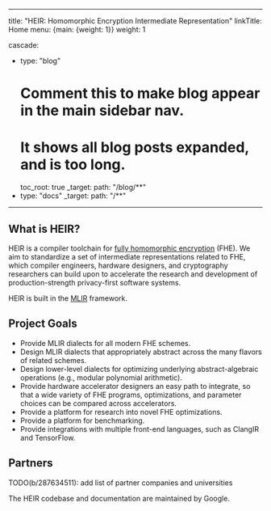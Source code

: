 <!-- mdformat off(yaml frontmatter) -->
---
title: "HEIR: Homomorphic Encryption Intermediate Representation"
linkTitle: Home
menu: {main: {weight: 1}}
weight: 1

cascade:
  - type: "blog"
    # Comment this to make blog appear in the main sidebar nav.
    # It shows all blog posts expanded, and is too long.
    toc_root: true
    _target:
      path: "/blog/**"
  - type: "docs"
    _target:
      path: "/**"
---
<!-- mdformat on -->

## What is HEIR?

HEIR is a compiler toolchain for
[fully homomorphic encryption](https://en.wikipedia.org/wiki/Homomorphic_encryption)
(FHE). We aim to standardize a set of intermediate representations related to
FHE, which compiler engineers, hardware designers, and cryptography researchers
can build upon to accelerate the research and development of production-strength
privacy-first software systems.

HEIR is built in the [MLIR](https://mlir.llvm.org/) framework.

## Project Goals

-   Provide MLIR dialects for all modern FHE schemes.
-   Design MLIR dialects that appropriately abstract across the many flavors of
    related schemes.
-   Design lower-level dialects for optimizing underlying abstract-algebraic
    operations (e.g., modular polynomial arithmetic).
-   Provide hardware accelerator designers an easy path to integrate, so that a
    wide variety of FHE programs, optimizations, and parameter choices can be
    compared across accelerators.
-   Provide a platform for research into novel FHE optimizations.
-   Provide a platform for benchmarking.
-   Provide integrations with multiple front-end languages, such as ClangIR and
    TensorFlow.

## Partners

TODO(b/287634511): add list of partner companies and universities

The HEIR codebase and documentation are maintained by Google.
